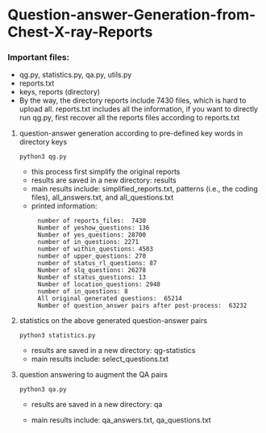 # Question-answer-Generation-from-Chest-X-ray-Reports

### Important files:
- qg.py, statistics.py, qa.py, utils.py
- reports.txt
- keys, reports (directory)
- By the way, the directory reports include 7430 files, which is hard to upload all. reports.txt includes all the information, if you want to directly run qg.py, first recover all the reports files according to reports.txt

1. question-answer generation according to pre-defined key words in directory keys

   `python3 qg.py`
    
   - this process first simplify the original reports
   - results are saved in a new directory: results
   - main results include: simplified_reports.txt, patterns (i.e., the coding files), all_answers.txt, and all_questions.txt
   - printed information:
   ```
        number of reports_files:  7430
        Number of yeshow_questions: 136
        Number of yes_questions: 28700
        number of in_questions: 2271
        number of within_questions: 4503
        number of upper_questions: 270
        number of status_rl_questions: 87
        Number of slq_questions: 26278
        Number of status_questions: 13
        Number of location_questions: 2948
        number of in_questions: 8
        All original generated questions:  65214
        Number of question_answer pairs after post-process:  63232
    ```

2. statistics on the above generated question-answer pairs
    
    `python3 statistics.py`
    
    - results are saved in a new directory: qg-statistics
    - main results include: select_questions.txt


3. question answering to augment the QA pairs
    
    `python3 qa.py`
    
    - results are saved in a new directory: qa
    
    - main results include: qa_answers.txt, qa_questions.txt
